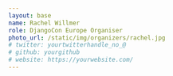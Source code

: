 ```yaml
---
layout: base
name: Rachel Willmer
role: DjangoCon Europe Organiser
photo_url: /static/img/organizers/rachel.jpg
# twitter: yourtwitterhandle_no_@
# github: yourgithub
# website: https://yourwebsite.com/
---
```

